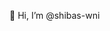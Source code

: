 🦜 Hi, I’m @shibas-wni

<!---
shibas-wni/shibas-wni is a ✨ special ✨ repository because its `README.md` (this file) appears on your GitHub profile.
You can click the Preview link to take a look at your changes.
--->
